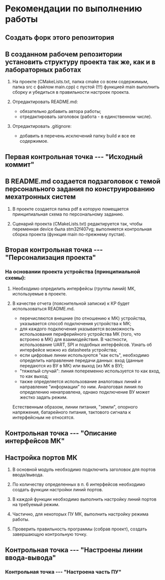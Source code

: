 # Рекомендации по выполнению работы

## Создать форк этого репозитория

## В созданном рабочем репозитории установить структуру проекта так же, как и в лабораторных работах
   
   1. На проекте (CMakeLists.txt, папка cmake со всем содержимым, папка src с файлом main.cpp) с пустой (!!!) функцией main выполнить сборку и убедиться в правильности настроек проекта.

   2. Отредактировать README.md:
        - обязательно добавить автора работы;
        - отредактировать заголовок (работа - в единственном
          числе).
   3. Отредактировать .gitignore:
        - добавить в перечень исключений папку build и
          все ее содержимое.

## Первая контрольная точка --- "Исходный коммит"

## В README.md создается подзаголовок с темой персонального задания по конструированию мехатронных систем

   1. В проекте создается папка pdf в которую помещается принципиальная схема по персональному заданию.

   2. Сценарий проекта (CMakeLists.txt) редактируется так, чтобы переменная device была stm32f407vg; выполняется контрольная сборка проекта (функция main по-прежнему пустая).

## Вторая контрольная точка --- "Персонализация проекта"

### На основании проекта устройства (принципиальной схемы):

   1. Необходимо опредилить интерфейсы (группы линий) МК, используемые в проекте.
   
   2. В качестве отчета (пояснительной записки) к КР будет использоваться README.md.
        - перечисляются внешние (по отношению к МК) устройства, указывается способ подключения устройства к МК;
        - для каждого подключения указывается возможность использования периферийного устройства МК (того, что встроено в МК) для взаимодействия. В частности, использование UART, SPI и подобных интерфейсов. Узнать об интерфейсе можно из datasheetа устройства;
        - если цифровые линии используются "как есть", необходимо определить направление передачи данных: вход (данные передаются из ВУ в МК) или выход (из МК в ВУ);
        - "тяжелый случай": линия попеременно используется то как вход, то как выход;
        - также определяется использование аналоговых линий и направление "информации" по ним. Аналоговая линия по определению ненаправлена, однако подключение ВУ может жестко задать режим.

        Естественным образом, линии питания, "земли", опорного напряжения, батарейного питания, тактового сигнала к интерфейсным не относятся.

## Контрольная точка --- "Описание интерфейсов МК"

## Настройка портов МК

   1. В основной модуль необходимо подключить заголовок для портов ввода/вывода.

   2. По количеству определенных в п. 6 интерфейсов необходимо создать функции настройки линий портов.

   3. В каждой функции необходимо выполнить настройку линий портов на требуемый режим.

   4. Частично, для некоторых ПУ МК, выполнить настройку режима работы.

   5. Проверить правильность программы (собрав проект), создать завершающую контрольную точку.

## Контрольная точка --- "Настроены линии ввода-вывода"

### Контрольная точка --- "Настроена часть ПУ"


